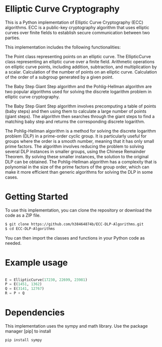 # Elliptic Curve Cryptography
This is a Python implementation of Elliptic Curve Cryptography (ECC) algorithms. ECC is a public-key cryptography algorithm that uses elliptic curves over finite fields to establish secure communication between two parties.

This implementation includes the following functionalities:

The Point class representing points on an elliptic curve.
The EllipticCurve class representing an elliptic curve over a finite field.
Arithmetic operations on elliptic curve points, including addition, subtraction, and multiplication by a scalar.
Calculation of the number of points on an elliptic curve.
Calculation of the order of a subgroup generated by a given point.

The Baby Step Giant Step algorithm and the Pohlig-Hellman algorithm are two popular algorithms used for solving the discrete logarithm problem in elliptic curve cryptography.

The Baby Step Giant Step algorithm involves precomputing a table of points (baby steps) and then using them to calculate a large number of points (giant steps). The algorithm then searches through the giant steps to find a matching baby step and returns the corresponding discrete logarithm.

The Pohlig-Hellman algorithm is a method for solving the discrete logarithm problem (DLP) in a prime-order cyclic group. It is particularly useful for groups where the order is a smooth number, meaning that it has only small prime factors. The algorithm involves reducing the problem to solving several DLP instances in smaller groups, using the Chinese Remainder Theorem. By solving these smaller instances, the solution to the original DLP can be obtained. The Pohlig-Hellman algorithm has a complexity that is polynomial in the size of the prime factors of the group order, which can make it more efficient than generic algorithms for solving the DLP in some cases.

# Getting Started
To use this implementation, you can clone the repository or download the code as a ZIP file.

```bash
$ git clone https://github.com/h38464874b/ECC-DLP-Algorithms.git
$ cd ECC-DLP-Algorithms
```

You can then import the classes and functions in your Python code as needed.

# Example usage

```python

E = EllipticCurve(17230, 22699, 23981)
P = E(1451, 1362)
Q = E(3141, 12767)
R = P + Q
```

# Dependencies
This implementation uses the sympy and math library. Use the package manager [pip] to install
```bash
pip install sympy
```
